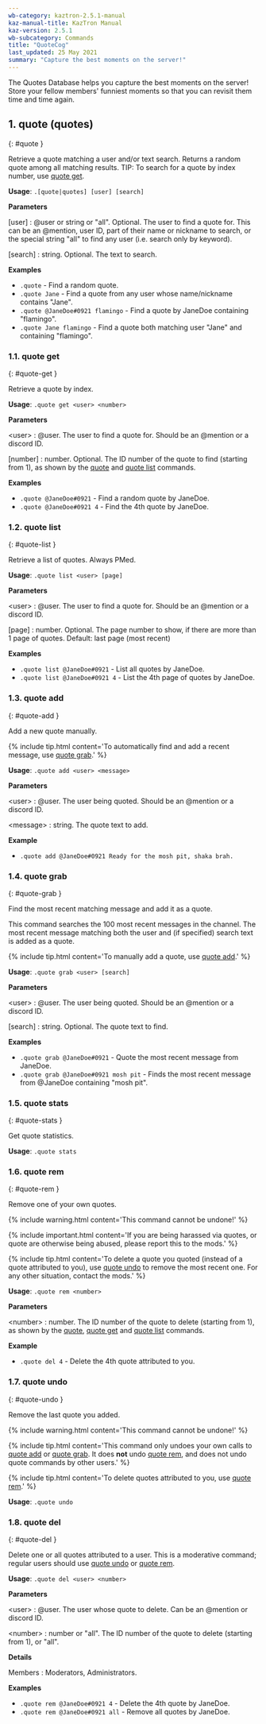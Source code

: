 ```yaml
---
wb-category: kaztron-2.5.1-manual
kaz-manual-title: KazTron Manual
kaz-version: 2.5.1
wb-subcategory: Commands
title: "QuoteCog"
last_updated: 25 May 2021
summary: "Capture the best moments on the server!"
---
```


The Quotes Database helps you capture the best moments on the server! Store your fellow
members' funniest moments so that you can revisit them time and time again.

## 1. quote (quotes)
{: #quote }

Retrieve a quote matching a user and/or text search. Returns a random quote among all matching results.
TIP: To search for a quote by index number, use <a href="./quotecog.html#quote-get">quote get</a>.

**Usage**: `.[quote|quotes] [user] [search]`

**Parameters**

[user]
: @user or string or "all". Optional. The user to find a quote for. This can be an @mention, user ID, part of their name or nickname to search, or the special string "all" to find any user (i.e. search only by keyword).


[search]
: string. Optional. The text to search.




**Examples**

* `.quote` - Find a random quote.
* `.quote Jane` - Find a quote from any user whose name/nickname contains "Jane".
* `.quote @JaneDoe#0921 flamingo` - Find a quote by JaneDoe containing "flamingo".
* `.quote Jane flamingo` - Find a quote both matching user "Jane" and containing "flamingo".

### 1.1. quote get
{: #quote-get }

Retrieve a quote by index.

**Usage**: `.quote get <user> <number>`

**Parameters**

&lt;user&gt;
: @user. The user to find a quote for. Should be an @mention or a discord ID.


[number]
: number. Optional. The ID number of the quote to find (starting from 1), as shown by the <a href="./quotecog.html#quote">quote</a> and <a href="./quotecog.html#quote-list">quote list</a> commands.




**Examples**

* `.quote @JaneDoe#0921` - Find a random quote by JaneDoe.
* `.quote @JaneDoe#0921 4` - Find the 4th quote by JaneDoe.

### 1.2. quote list
{: #quote-list }

Retrieve a list of quotes. Always PMed.

**Usage**: `.quote list <user> [page]`

**Parameters**

&lt;user&gt;
: @user. The user to find a quote for. Should be an @mention or a discord ID.


[page]
: number. Optional. The page number to show, if there are more than 1 page of quotes. Default: last page (most recent)




**Examples**

* `.quote list @JaneDoe#0921` - List all quotes by JaneDoe.
* `.quote list @JaneDoe#0921 4` - List the 4th page of quotes by JaneDoe.

### 1.3. quote add
{: #quote-add }

Add a new quote manually.

{% include tip.html content='To automatically find and add a recent message, use <a href="./quotecog.html#quote-grab">quote grab</a>.' %}

**Usage**: `.quote add <user> <message>`

**Parameters**

&lt;user&gt;
: @user. The user being quoted. Should be an @mention or a discord ID.


&lt;message&gt;
: string. The quote text to add.




**Example**

* `.quote add @JaneDoe#0921 Ready for the mosh pit, shaka brah.`

### 1.4. quote grab
{: #quote-grab }

Find the most recent matching message and add it as a quote.

This command searches the 100 most recent messages in the channel. The
most recent message matching both the user and (if specified) search text is added as a
quote.

{% include tip.html content='To manually add a quote, use <a href="./quotecog.html#quote-add">quote add</a>.' %}

**Usage**: `.quote grab <user> [search]`

**Parameters**

&lt;user&gt;
: @user. The user being quoted. Should be an @mention or a discord ID.


[search]
: string. Optional. The quote text to find.




**Examples**

* `.quote grab @JaneDoe#0921` - Quote the most recent message from JaneDoe.
* `.quote grab @JaneDoe#0921 mosh pit` - Finds the most recent message from @JaneDoe containing "mosh pit".

### 1.5. quote stats
{: #quote-stats }

Get quote statistics.

**Usage**: `.quote stats`



### 1.6. quote rem
{: #quote-rem }

Remove one of your own quotes.

{% include warning.html content='This command cannot be undone!' %}

{% include important.html content='If you are being harassed via quotes, or quote are otherwise being abused,
please report this to the mods.' %}

{% include tip.html content='To delete a quote you quoted (instead of a quote attributed to you), use
<a href="./quotecog.html#quote-undo">quote undo</a> to remove the most recent one. For any other situation, contact the
mods.' %}

**Usage**: `.quote rem <number>`

**Parameters**

&lt;number&gt;
: number. The ID number of the quote to delete (starting from 1), as shown by the <a href="./quotecog.html#quote">quote</a>, <a href="./quotecog.html#quote-get">quote get</a> and <a href="./quotecog.html#quote-list">quote list</a> commands.




**Example**

* `.quote del 4` - Delete the 4th quote attributed to you.

### 1.7. quote undo
{: #quote-undo }

Remove the last quote you added.

{% include warning.html content='This command cannot be undone!' %}

{% include tip.html content='This command only undoes your own calls to <a href="./quotecog.html#quote-add">quote add</a> or <a href="./quotecog.html#quote-grab">quote grab</a>. It
does **not** undo <a href="./quotecog.html#quote-rem">quote rem</a>, and does not undo quote commands by other users.' %}

{% include tip.html content='To delete quotes attributed to you, use <a href="./quotecog.html#quote-rem">quote rem</a>.' %}

**Usage**: `.quote undo`



### 1.8. quote del
{: #quote-del }

Delete one or all quotes attributed to a user. This is a moderative command; regular users should use <a href="./quotecog.html#quote-undo">quote undo</a> or <a href="./quotecog.html#quote-rem">quote rem</a>.

**Usage**: `.quote del <user> <number>`

**Parameters**

&lt;user&gt;
: @user. The user whose quote to delete. Can be an @mention or discord ID.


&lt;number&gt;
: number or "all". The ID number of the quote to delete (starting from 1), or "all".




**Details**

Members
: Moderators, Administrators.


**Examples**

* `.quote rem @JaneDoe#0921 4` - Delete the 4th quote by JaneDoe.
* `.quote rem @JaneDoe#0921 all` - Remove all quotes by JaneDoe.